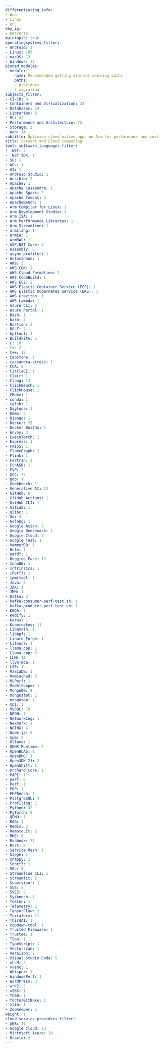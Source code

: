 ```yaml
---
differentiating_info:
- Web
- Linux
- HPC
key_ip:
- Neoverse
maintopic: true
operatingsystems_filter:
- Android: 3
- Linux: 185
- macOS: 13
- Windows: 14
pinned_modules:
- module:
    name: Recommended getting started learning paths
    paths:
    - providers
    - migration
subjects_filter:
- CI-CD: 9
- Containers and Virtualization: 32
- Databases: 19
- Libraries: 9
- ML: 32
- Performance and Architecture: 72
- Storage: 2
- Web: 14
subtitle: Optimize cloud native apps on Arm for performance and cost
title: Servers and Cloud Computing
tools_software_languages_filter:
- .NET: 3
- .NET SDK: 1
- 5G: 1
- ACL: 1
- AI: 1
- Android Studio: 1
- Ansible: 2
- Apache: 1
- Apache Cassandra: 1
- Apache Spark: 2
- Apache Tomcat: 2
- ApacheBench: 1
- Arm Compiler for Linux: 1
- Arm Development Studio: 3
- Arm ISA: 1
- Arm Performance Libraries: 1
- Arm Streamline: 1
- armclang: 1
- armie: 1
- ArmRAL: 1
- ASP.NET Core: 2
- Assembly: 5
- async-profiler: 1
- Autocannon: 1
- AWS: 2
- AWS CDK: 2
- AWS Cloud Formation: 1
- AWS CodeBuild: 1
- AWS EC2: 2
- AWS Elastic Container Service (ECS): 1
- AWS Elastic Kubernetes Service (EKS): 3
- AWS Graviton: 1
- AWS Lambda: 1
- Azure CLI: 2
- Azure Portal: 1
- Bash: 1
- bash: 2
- Bastion: 3
- BOLT: 2
- bpftool: 1
- Buildkite: 1
- C: 10
- C#: 2
- C++: 12
- Capstone: 1
- cassandra-stress: 1
- CCA: 8
- CircleCI: 1
- Clair: 1
- Clang: 13
- ClickBench: 1
- ClickHouse: 1
- CMake: 1
- conda: 1
- cqlsh: 1
- Daytona: 1
- Demo: 3
- Django: 1
- Docker: 25
- Docker Buildx: 1
- Envoy: 3
- ExecuTorch: 1
- Express: 1
- FAISS: 1
- FlameGraph: 1
- Flink: 1
- Fortran: 1
- FunASR: 1
- FVP: 7
- GCC: 25
- gdb: 1
- Geekbench: 1
- Generative AI: 12
- GitHub: 6
- GitHub Actions: 1
- GitHub CLI: 1
- GitLab: 1
- glibc: 1
- Go: 4
- Golang: 1
- Google Axion: 3
- Google Benchmark: 1
- Google Cloud: 2
- Google Test: 1
- HammerDB: 1
- Helm: 1
- Herd7: 1
- Hugging Face: 11
- InnoDB: 1
- Intrinsics: 1
- iPerf3: 1
- ipmitool: 1
- Java: 5
- JAX: 1
- JMH: 1
- Kafka: 2
- kafka-consumer-perf-test.sh: 1
- kafka-producer-perf-test.sh: 1
- KEDA: 1
- Kedify: 1
- Keras: 1
- Kubernetes: 11
- Libamath: 1
- libbpf: 1
- Linaro Forge: 1
- Litmus7: 1
- llama.cpp: 1
- Llama.cpp: 2
- LLM: 10
- llvm-mca: 1
- LSE: 1
- MariaDB: 1
- Memcached: 2
- MLPerf: 1
- ModelScope: 1
- MongoDB: 4
- mongostat: 1
- mongotop: 1
- mpi: 1
- MySQL: 10
- NEON: 7
- Networking: 1
- Nexmark: 1
- NGINX: 4
- Node.js: 5
- npm: 2
- Ollama: 1
- ONNX Runtime: 2
- OpenBLAS: 1
- OpenBMC: 1
- OpenJDK 21: 2
- OpenShift: 1
- Orchard Core: 1
- PAPI: 1
- perf: 6
- Perf: 1
- PHP: 1
- PHPBench: 1
- PostgreSQL: 4
- Profiling: 1
- Python: 32
- PyTorch: 9
- QEMU: 1
- RAG: 1
- Redis: 3
- Remote.It: 2
- RME: 8
- Runbook: 71
- Rust: 2
- Service Mesh: 1
- Siege: 1
- snappy: 1
- Snort3: 1
- SQL: 8
- Streamline CLI: 1
- Streamlit: 2
- Supervisor: 1
- SVE: 5
- SVE2: 2
- Sysbench: 1
- Tekton: 1
- Telemetry: 1
- TensorFlow: 2
- Terraform: 11
- ThirdAI: 1
- topdown-tool: 1
- Trusted Firmware: 1
- Trustee: 1
- TSan: 1
- TypeScript: 1
- Vectorscan: 1
- Veraison: 2
- Visual Studio Code: 5
- vLLM: 2
- vvenc: 1
- Whisper: 1
- WindowsPerf: 1
- WordPress: 3
- wrk2: 2
- x265: 1
- YCSB: 1
- Yocto/BitBake: 1
- zlib: 1
- ZooKeeper: 1
weight: 1
cloud_service_providers_filter:
- AWS: 17
- Google Cloud: 23
- Microsoft Azure: 18
- Oracle: 2
---
```

